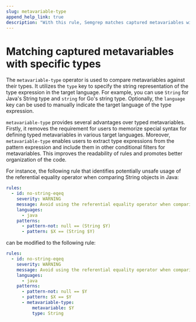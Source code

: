 ```yaml
---
slug: metavariable-type
append_help_link: true
description: "With this rule, Semgrep matches captured metavariables with specific types"
---
```


# Matching captured metavariables with specific types

The `metavariable-type` operator is used to compare metavariables against their types. It utilizes the `type` key to specify the string representation of the type expression in the target language. For example, you can use `String` for Java's String type and `string` for Go's string type. Optionally, the `language` key can be used to manually indicate the target language of the type expression.

`metavariable-type` provides several advantages over typed metavariables. Firstly, it removes the requirement for users to memorize special syntax for defining typed metavariables in various target languages. Moreover, `metavariable-type` enables users to extract type expressions from the pattern expression and include them in other conditional filters for metavariables. This improves the readability of rules and promotes better organization of the code.

For instance, the following rule that identifies potentially unsafe usage of the referential equality operator when comparing String objects in Java:
```yaml
rules:
  - id: no-string-eqeq
    severity: WARNING
    message: Avoid using the referential equality operator when comparing String objects
    languages:
      - java
    patterns:
      - pattern-not: null == (String $Y)
      - pattern: $X == (String $Y)
```

can be modified to the following rule:
```yaml
rules:
  - id: no-string-eqeq
    severity: WARNING
    message: Avoid using the referential equality operator when comparing String objects
    languages:
      - java
    patterns:
      - pattern-not: null == $Y
      - pattern: $X == $Y
      - metavariable-type:
          metavariable: $Y
          type: String
```